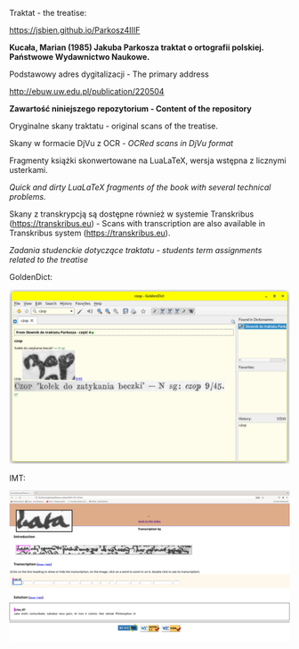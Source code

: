 Traktat - the treatise:

https://jsbien.github.io/Parkosz4IIIF

**Kucała, Marian (1985) Jakuba Parkosza traktat o ortografii polskiej. Państwowe Wydawnictwo Naukowe.**

Podstawowy adres dygitalizacji - The primary address

http://ebuw.uw.edu.pl/publication/220504

**Zawartość niniejszego repozytorium - Content of the repository**

Oryginalne skany traktatu - original scans of the treatise.

Skany w formacie DjVu z OCR - *OCRed scans in DjVu format*

Fragmenty książki skonwertowane na LuaLaTeX, wersja wstępna z licznymi usterkami.

*Quick and dirty LuaLaTeX fragments of the book with several technical problems.*

Skany z transkrypcją są dostępne również w systemie Transkribus (https://transkribus.eu) -
Scans with transcription are also available in Transkribus system (https://transkribus.eu).

*Zadania studenckie dotyczące traktatu - students term assignments related to the treatise*

GoldenDict:	    

![GoldenDict entry](4GoldenDict/GoldenDict_1.5.0_screenshots/czop.png "Przykładowe hasło")

IMT:

![IMT example](4IMT/screenshots/IMTline07.png "Przykład zadania paleograficznego")
